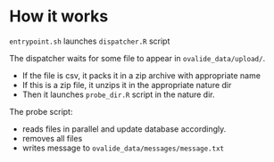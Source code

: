 # How it works

`entrypoint.sh` launches `dispatcher.R` script

The dispatcher waits for some file to appear in `ovalide_data/upload/`.

+ If the file is csv, it packs it in a zip archive with appropriate name
+ If this is a zip file, it unzips it in the appropriate nature dir
+ Then it launches `probe_dir.R` script in the nature dir.

The probe script:
+ reads files in parallel and update database accordingly.
+ removes all files
+ writes message to `ovalide_data/messages/message.txt`

